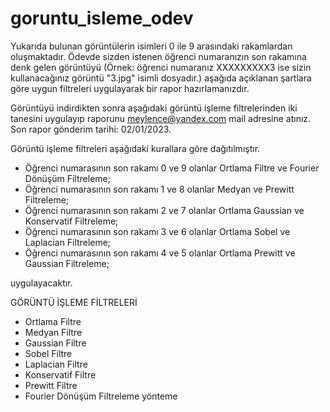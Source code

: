 # goruntu_isleme_odev

Yukarıda bulunan görüntülerin isimleri 0 ile 9 arasındaki rakamlardan oluşmaktadır. Ödevde sizden istenen öğrenci numaranızın son rakamına denk gelen görüntüyü (Örnek: öğrenci numaranız XXXXXXXXX3 ise sizin kullanacağınız görüntü "3.jpg" isimli dosyadır.)  aşağıda açıklanan şartlara göre uygun filtreleri uygulayarak bir rapor hazırlamanızdır. 

Görüntüyü indirdikten sonra aşağıdaki görüntü işleme filtrelerinden iki tanesini uygulayıp raporunu meylence@yandex.com mail adresine atınız.
Son rapor gönderim tarihi: 02/01/2023.

Görüntü işleme filtreleri aşağıdaki kurallara göre dağıtılmıştır.

- Öğrenci numarasının son rakamı 0 ve 9 olanlar Ortlama Filtre ve Fourier Dönüşüm Filtreleme;
- Öğrenci numarasının son rakamı 1 ve 8 olanlar Medyan ve Prewitt Filtreleme;
- Öğrenci numarasının son rakamı 2 ve 7 olanlar Ortlama Gaussian ve Konservatif Filtreleme;
- Öğrenci numarasının son rakamı 3 ve 6 olanlar Ortlama Sobel ve Laplacian Filtreleme;
- Öğrenci numarasının son rakamı 4 ve 5 olanlar Ortlama Prewitt ve Gaussian Filtreleme;

uygulayacaktır.

GÖRÜNTÜ İŞLEME FİLTRELERİ

- Ortlama Filtre
- Medyan Filtre
- Gaussian Filtre
- Sobel Filtre
- Laplacian Filtre
- Konservatif Filtre
- Prewitt Filtre
- Fourier Dönüşüm Filtreleme yönteme
